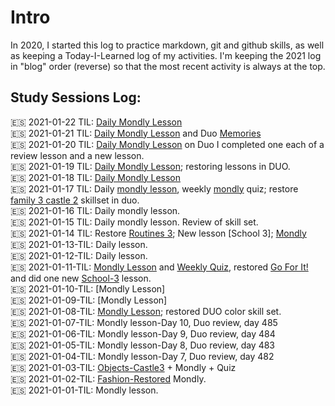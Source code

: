 # Intro
In 2020, I started this log to practice markdown, git and github skills, as well as keeping a Today-I-Learned log of my activities. I'm keeping the 2021 log in "blog" order (reverse) so that the most recent activity is always at the top. 

## Study Sessions Log: 

:es: 2021-01-22 TIL: [Daily Mondly Lesson](https://github.com/EO4wellness/T-I-L/blob/main/polyglot/espa%C3%B1ol/study-sessions/2021-01-Jan/2021-01-22.md)
<br>
:es: 2021-01-21 TIL: [Daily Mondly Lesson](https://github.com/EO4wellness/T-I-L/blob/main/polyglot/espa%C3%B1ol/study-sessions/2021-01-Jan/2021-01-21.md) and Duo [Memories](https://github.com/EO4wellness/T-I-L/blob/main/polyglot/espa%C3%B1ol/Castle-3/Memories.md) <br>
:es: 2021-01-20 TIL: [Daily Mondly Lesson](https://github.com/EO4wellness/T-I-L/blob/main/polyglot/espa%C3%B1ol/study-sessions/2021-01-Jan/2021-01-20.md)  on Duo I completed one each of a review lesson and a new lesson. 
 <br>
:es: 2021-01-19 TIL: [Daily Mondly Lesson](https://github.com/EO4wellness/T-I-L/blob/main/polyglot/espa%C3%B1ol/study-sessions/2021-01-Jan/2021-01-19.md); restoring lessons in DUO. <br>
:es: 2021-01-18 TIL: [Daily Mondly Lesson](https://github.com/EO4wellness/T-I-L/blob/main/polyglot/espa%C3%B1ol/study-sessions/2021-01-Jan/2021-01-18.md)<br>
:es: 2021-01-17 TIL: Daily [mondly lesson](https://github.com/EO4wellness/T-I-L/blob/main/polyglot/espa%C3%B1ol/study-sessions/2021-01-Jan/2021-01-17.md), weekly [mondly](https://github.com/EO4wellness/T-I-L/blob/main/polyglot/espa%C3%B1ol/images/2021-01-17-study-session-plus-weekly-quiz.jpg) quiz; restore [family 3 castle 2](https://github.com/EO4wellness/T-I-L/blob/main/polyglot/espa%C3%B1ol/Castle-2/Family3.md) skillset in duo. <br>
:es: 2021-01-16 TIL: Daily mondly lesson. <br>
:es: 2021-01-15 TIL: Daily mondly lesson. Review of skill set. <br>
:es: 2021-01-14 TIL: Restore [Routines 3](https://github.com/EO4wellness/T-I-L/blob/main/polyglot/espa%C3%B1ol/Castle-3/Routines.md); New lesson [School 3]; [Mondly](https://github.com/EO4wellness/T-I-L/blob/main/polyglot/espa%C3%B1ol/study-sessions/2021-01-Jan/2021-01-14.md)<br>
:es: 2021-01-13-TIL: Daily lesson. <br>
:es: 2021-01-12-TIL: Daily lesson. <br>
:es: 2021-01-11-TIL: [Mondly Lesson](https://github.com/EO4wellness/T-I-L/blob/main/polyglot/espa%C3%B1ol/study-sessions/2021-01-Jan/2021-01-11.md) and [Weekly Quiz](https://github.com/EO4wellness/T-I-L/blob/main/polyglot/espa%C3%B1ol/study-sessions/2021-01-Jan/2021-01-11.md#weekly-quiz), restored [Go For It!](https://github.com/EO4wellness/T-I-L/blob/main/polyglot/espa%C3%B1ol/Castle-3/GO-for-it.md) and did one new [School-3](https://github.com/EO4wellness/T-I-L/blob/main/polyglot/espa%C3%B1ol/Castle-3/School-3.md) lesson.<br>
:es: 2021-01-10-TIL: [Mondly Lesson] <br>
:es: 2021-01-09-TIL: [Mondly Lesson] <br>
:es: 2021-01-08-TIL: [Mondly Lesson](https://github.com/EO4wellness/T-I-L/tree/main/polyglot/espa%C3%B1ol/study-sessions/2020-12-Dec); restored DUO color skill set. <br>
:es: 2021-01-07-TIL: Mondly lesson-Day 10, Duo review, day 485<br>
:es: 2021-01-06-TIL: Mondly lesson-Day 9, Duo review, day 484<br>
:es: 2021-01-05-TIL: Mondly lesson-Day 8, Duo review, day 483<br>
:es: 2021-01-04-TIL: Mondly lesson-Day 7, Duo review, day 482<br>
:es: 2021-01-03-TIL: [Objects-Castle3](https://github.com/EO4wellness/T-I-L/blob/main/polyglot/espa%C3%B1ol/Castle-3/Objects.MD) + Mondly + Quiz<br>
:es: 2021-01-02-TIL: [Fashion-Restored](https://github.com/EO4wellness/T-I-L/blob/main/polyglot/espa%C3%B1ol/Castle-2/Fashion.md) Mondly.<br>
:es: 2021-01-01-TIL: Mondly lesson. <br>
